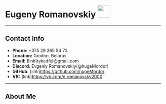 # Eugeny Romanovskiy <img src="https://avatars.githubusercontent.com/u/72040616?v=4б" width="40" height="40">

-----------------------------------------------
## Contact Info
* **Phone:** +375 29 265 54 73
* **Location:** Grodno, Belarus
* **Email:** [link]rykedfel@gmail.com
* **Discord:** Evgeniy Romanovskiy(@hugeMordor)
* **GitHub:** [link]https://github.com/hugeMordor
* **VK:** [link]https://vk.com/e.romanovsky2000
-----------------------------------------------
## About Me
